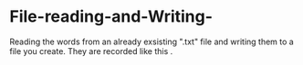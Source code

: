 # File-reading-and-Writing-
Reading the words from an already exsisting ".txt" file and writing them to a file you create.
They are recorded like this 
<word and frequency of the given word>.
